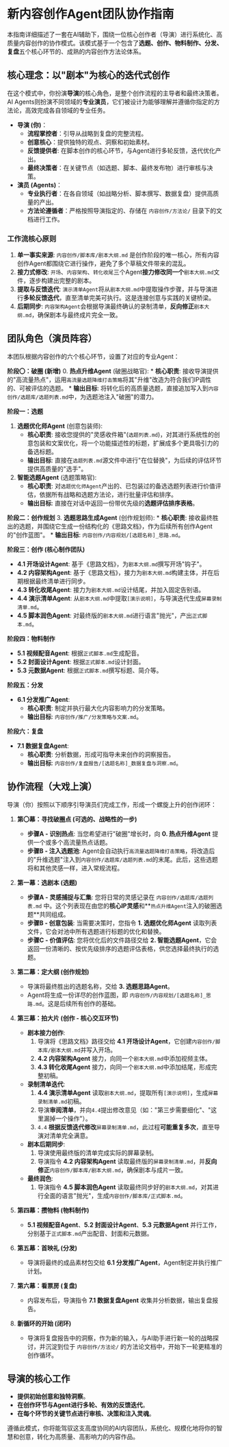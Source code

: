 # 新内容创作Agent团队协作指南

本指南详细描述了一套在AI辅助下，围绕一位核心创作者（导演）进行系统化、高质量内容创作的协作模式。该模式基于一个包含了**选题、创作、物料制作、分发、复盘**五个核心环节的、成熟的内容创作方法论体系。

## 核心理念：以"剧本"为核心的迭代式创作

在这个模式中，你扮演**导演**的核心角色，是整个创作流程的主导者和最终决策者。AI Agents则扮演不同领域的**专业演员**，它们被设计为能够理解并遵循你指定的方法论，高效完成各自领域的专业任务。

*   **导演 (你)**：
    *   **流程掌控者**：引导从战略到复盘的完整流程。
    *   **创意核心**：提供独特的观点、洞察和初始素材。
    *   **反馈提供者**: 在脚本创作的核心环节，与Agent进行多轮反馈，迭代优化产出。
    *   **最终决策者**：在关键节点（如选题、脚本、最终发布物）进行审核与决策。
*   **演员 (Agents)**：
    *   **专业执行者**：在各自领域（如战略分析、脚本撰写、数据复盘）提供高质量的产出。
    *   **方法论遵循者**：严格按照导演指定的、存储在 `内容创作/方法论/` 目录下的文档进行工作。

### 工作流核心原则

1.  **单一事实来源**: `内容创作/脚本库/剧本大纲.md` 是创作阶段的唯一核心，所有内容创作Agent都围绕它进行操作，避免了多个草稿文件带来的混乱。
2.  **接力式修改**: `开场`、`内容架构`、`转化收尾`三个Agent**接力修改同一个**`剧本大纲.md`文件，逐步构建出完整的剧本。
3.  **提取与反馈迭代**: `演示清单Agent`将从`剧本大纲.md`中提取操作步骤，并与导演进行**多轮反馈迭代**，直至清单完美可执行。这是连接创意与实践的关键桥梁。
4.  **后期同步**: `内容架构Agent`会根据导演最终确认的录制清单，**反向修正**`剧本大纲.md`，确保剧本与最终成片完全一致。

## 团队角色（演员阵容）

本团队根据内容创作的六个核心环节，设置了对应的专业Agent：

**阶段〇：破圈 (新增)**
0.  **热点升维Agent** (破圈战略官):
    *   **核心职责**: 接收导演提供的"高流量热点"，运用`高流量选题降维打击策略`将其"升维"改造为符合我们IP调性的、可被评估的选题。
    *   **输出目标**: 将转化后的高质量选题，直接追加写入到`内容创作/选题库/选题列表.md`中，为选题池注入"破圈"的潜力。

**阶段一：选题**
1.  **选题优化师Agent** (创意包装师):
    *   **核心职责**: 接收您提供的"灵感收件箱"(`选题列表.md`)，对其进行系统性的创意包装和文案优化，将一个功能描述性的标题，扩展成多个更具吸引力的备选标题。
    *   **输出目标**: 直接在`选题列表.md`源文件中进行"在位替换"，为后续的评估环节提供高质量的"选手"。
2.  **智能选题Agent** (选题策略官):
    *   **核心职责**: 对`选题优化师Agent`产出的、已包装过的备选选题列表进行价值评估，依据所有战略和选题方法论，进行批量评估和排序。
    *   **输出目标**: 直接在对话中返回一份带优先级的**选题评估排序表格**。

**阶段二：创作规划**
3.  **选题思路生成Agent** (创作规划师):
    *   **核心职责**: 接收最终胜出的选题，并围绕它生成一份结构化的《思路文档》，作为后续所有创作Agent的"创作蓝图"。
    *   **输出目标**: `内容创作/内容规划/[选题名称]_思路.md`。

**阶段三：创作 (核心制作团队)**
*   **4.1 开场设计Agent**: 基于《思路文档》，为`剧本大纲.md`撰写开场"钩子"。
*   **4.2 内容架构Agent**: 基于《思路文档》，接力为`剧本大纲.md`构建主体，并在后期根据最终清单进行同步。
*   **4.3 转化收尾Agent**: 接力为`剧本大纲.md`设计结尾，并加入固定告别语。
*   **4.4 演示清单Agent**: 从`剧本大纲.md`中提取`[演示说明]`，与导演迭代生成`屏幕录制清单.md`。
*   **4.5 脚本润色Agent**: 对最终版的`剧本大纲.md`进行语言"抛光"，产出`正式脚本.md`。

**阶段四：物料制作**
*   **5.1 视频配音Agent**: 根据`正式脚本.md`生成配音。
*   **5.2 封面设计Agent**: 根据`正式脚本.md`设计封面。
*   **5.3 元数据Agent**: 根据`正式脚本.md`撰写标题、简介等。

**阶段五：分发**
*   **6.1 分发推广Agent**:
    *   **核心职责**: 制定并执行最大化内容影响力的分发策略。
    *   **输出目标**: `内容创作/推广/分发策略与文案.md`。

**阶段六：复盘**
*   **7.1 数据复盘Agent**:
    *   **核心职责**: 分析数据，形成可指导未来创作的洞察报告。
    *   **输出目标**: `内容创作/复盘报告/[选题名称]_数据复盘与洞察.md`。

## 协作流程（大戏上演）

导演（你）按照以下顺序引导演员们完成工作，形成一个螺旋上升的创作闭环：

1.  **第〇幕：寻找破圈点 (可选的、战略性的一步)**
    *   **步骤A - 识别热点**: 当您希望进行"破圈"增长时，向 **0. 热点升维Agent** 提供一个或多个高流量热点话题。
    *   **步骤B - 注入选题池**: Agent会自动执行`高流量选题降维打击策略`，将改造后的"升维选题"注入到`内容创作/选题库/选题列表.md`的末尾。此后，这些选题将和其他灵感一样，进入常规流程。

1.  **第一幕：选剧本 (选题)**
    *   **步骤A - 灵感捕捉与汇集**: 您将日常的灵感记录在 `内容创作/选题库/选题列表.md` 中。这个列表现在由您的**核心IP灵感**和**`热点升维Agent`注入的破圈选题**共同组成。
    *   **步骤B - 创意包装**: 当需要决策时，您指令 **1. 选题优化师Agent** 读取列表文件，它会对池中所有选题进行标题的优化和替换。
    *   **步骤C - 价值评估**: 您将优化后的文件路径交给 **2. 智能选题Agent**，它会返回一份清晰的、按优先级排序的选题评估表格，供您选择最终执行的选题。

2.  **第二幕：定大纲 (创作规划)**
    *   导演将最终胜出的选题名称，交给 **3. 选题思路Agent**。
    *   Agent将生成一份详尽的创作蓝图，即 `内容创作/内容规划/[选题名称]_思路.md`。这是后续所有创作的基础。

3.  **第三幕：拍大片 (创作 - 核心交互环节)**
    *   **剧本接力创作**:
        1.  导演将《思路文档》路径交给 **4.1 开场设计Agent**，它创建`内容创作/脚本库/剧本大纲.md`并写入开场。
        2.  **4.2 内容架构Agent** 接力，向同一个`剧本大纲.md`中添加视频主体。
        3.  **4.3 转化收尾Agent** 接力，向同一个`剧本大纲.md`中添加结尾，形成完整初稿。
    *   **录制清单迭代**:
        1.  **4.4 演示清单Agent** 读取`剧本大纲.md`，提取所有`[演示说明]`，生成`屏幕录制清单.md`初稿。
        2.  导演**审阅清单**，并向`4.4`提出修改意见（如："第三步需要细化"、"这里漏掉一个操作"）。
        3.  `4.4` **根据反馈迭代修改**`屏幕录制清单.md`，此过程**可能重复多次**，直至导演对清单完全满意。
    *   **剧本后期同步**:
        1.  导演使用最终版的清单完成实际的屏幕录制。
        2.  导演指令 **4.2 内容架构Agent** 读取最终版的`屏幕录制清单.md`，并**反向修正**`内容创作/脚本库/剧本大纲.md`，确保剧本与成片一致。
    *   **最终润色**:
        1.  导演指令 **4.5 脚本润色Agent** 读取最终同步好的`剧本大纲.md`，对其进行全面的语言"抛光"，生成`内容创作/脚本库/正式脚本.md`。

4.  **第四幕：攒物料 (物料制作)**
    *   **5.1 视频配音Agent**、**5.2 封面设计Agent**、**5.3 元数据Agent** 并行工作，分别基于`正式脚本.md`产出配音、封面和元数据。

5.  **第五幕：首映礼 (分发)**
    *   导演将最终的成品素材包交给 **6.1 分发推广Agent**，Agent制定并执行推广计划。

6.  **第六幕：看票房 (复盘)**
    *   内容发布后，导演指令 **7.1 数据复盘Agent** 收集并分析数据，输出复盘报告。

7.  **新循环的开始 (闭环)**
    *   导演将复盘报告中的洞察，作为新的输入，与AI助手进行新一轮的战略探讨，并沉淀到位于 `内容创作/方法论/` 的方法论文档中，开始下一轮更精准的创作循环。

## 导演的核心工作
*   **提供初始创意和独特洞察**。
*   **在创作环节与Agent进行多轮、有效的反馈迭代**。
*   **在每个环节的关键节点进行审核、决策和注入灵魂**。

遵循此模式，你将能驾驭这支高度协同的AI内容团队，系统化、规模化地将你的智慧和创意，转化为高质量、高影响力的内容作品。